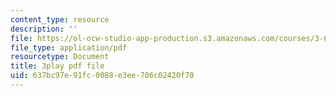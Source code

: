 ```yaml
---
content_type: resource
description: ''
file: https://ol-ocw-studio-app-production.s3.amazonaws.com/courses/3-60-symmetry-structure-and-tensor-properties-of-materials-fall-2005/637bc97e91fc0088e3ee706c02420f70_8gOVW9fKOcY.pdf
file_type: application/pdf
resourcetype: Document
title: 3play pdf file
uid: 637bc97e-91fc-0088-e3ee-706c02420f70
---
```


